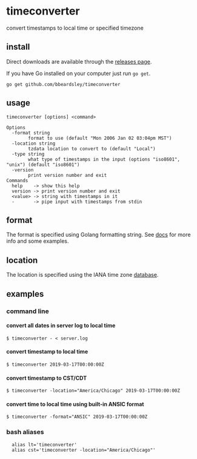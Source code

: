 # timeconverter
convert timestamps to local time or specified timezone

## install
Direct downloads are available through the [releases page](https://github.com/bbeardsley/timeconverter/releases/latest).

If you have Go installed on your computer just run `go get`.

    go get github.com/bbeardsley/timeconverter

## usage
```
timeconverter [options] <command>

Options
  -format string
        format to use (default "Mon 2006 Jan 02 03:04pm MST")
  -location string
        tzdata location to convert to (default "Local")
  -type string
        what type of timestamps in the input (options "iso8601", "unix") (default "iso8601")
  -version
        print version number and exit
Commands
  help    -> show this help
  version -> print version number and exit
  <value> -> string with timestamps in it
  -       -> pipe input with timestamps from stdin
```
## format

The format is specified using Golang formatting string.  See [docs](https://yourbasic.org/golang/format-parse-string-time-date-example/) for more info and some examples.

## location

The location is specified using the IANA time zone [database](https://www.iana.org/time-zones).
## examples
### command line
#### convert all dates in server log to local time
```
$ timeconverter - < server.log
```

#### convert timestamp to local time
```
$ timeconverter 2019-03-17T00:00:00Z
```

#### convert timestamp to CST/CDT
```
$ timeconverter -location="America/Chicago" 2019-03-17T00:00:00Z
```

#### convert time to local time using built-in ANSIC format
```
$ timeconverter -format="ANSIC" 2019-03-17T00:00:00Z
```
### bash aliases
```
  alias lt='timeconverter'
  alias cst='timeconverter -location="America/Chicago"'
```

